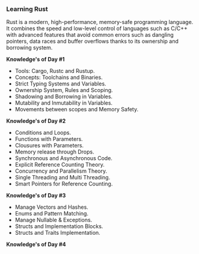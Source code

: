 ### Learning Rust
Rust is a modern, high-performance, memory-safe programming language. It combines the speed and low-level control of languages such as C/C++ with advanced features that avoid common errors such as dangling pointers, data races and buffer overflows thanks to its ownership and borrowing system.

**Knowledge's of Day #1**
- Tools: Cargo, Rustc and Rustup.
- Concepts: Toolchains and Binaries.
- Strict Typing Systems and Variables.
- Ownership System, Rules and Scoping.
- Shadowing and Borrowing in Variables.
- Mutability and Inmutability in Variables.
- Movements between scopes and Memory Safety.

**Knowledge's of Day #2**
- Conditions and Loops.
- Functions with Parameters.
- Clousures with Parameters.
- Memory release through Drops.
- Synchronous and Asynchronous Code.
- Explicit Reference Counting Theory.
- Concurrency and Parallelism Theory.
- Single Threading and Multi Threading.
- Smart Pointers for Reference Counting.

**Knowledge's of Day #3**
- Manage Vectors and Hashes.
- Enums and Pattern Matching.
- Manage Nullable & Exceptions.
- Structs and Implementation Blocks.
- Structs and Traits Implementation.

**Knowledge's of Day #4**
